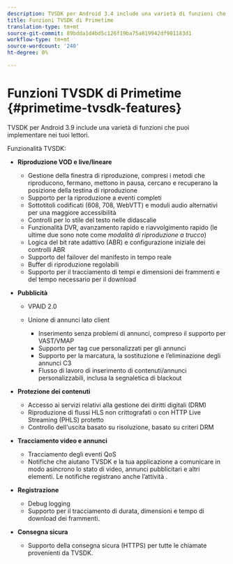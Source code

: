 ```yaml
---
description: TVSDK per Android 3.4 include una varietà di funzioni che puoi implementare nei tuoi lettori.
title: Funzioni TVSDK di Primetime
translation-type: tm+mt
source-git-commit: 89bdda1d4bd5c126f19ba75a819942df901183d1
workflow-type: tm+mt
source-wordcount: '240'
ht-degree: 0%

---
```



# Funzioni TVSDK di Primetime {#primetime-tvsdk-features}

TVSDK per Android 3.9 include una varietà di funzioni che puoi implementare nei tuoi lettori.

Funzionalità TVSDK:

* **Riproduzione VOD e live/lineare**

   * Gestione della finestra di riproduzione, compresi i metodi che riproducono, fermano, mettono in pausa, cercano e recuperano la posizione della testina di riproduzione
   * Supporto per la riproduzione a eventi completi
   * Sottotitoli codificati (608, 708, WebVTT) e moduli audio alternativi per una maggiore accessibilità
   * Controlli per lo stile del testo nelle didascalie
   * Funzionalità DVR, avanzamento rapido e riavvolgimento rapido (le ultime due sono note come *modalità di riproduzione a trucco*)
   * Logica del bit rate adattivo (ABR) e configurazione iniziale dei controlli ABR
   * Supporto del failover del manifesto in tempo reale
   * Buffer di riproduzione regolabili
   * Supporto per il tracciamento di tempi e dimensioni dei frammenti e del tempo necessario per il download

* **Pubblicità**

   * VPAID 2.0
   * Unione di annunci lato client

      * Inserimento senza problemi di annunci, compreso il supporto per VAST/VMAP
      * Supporto per tag cue personalizzati per gli annunci
      * Supporto per la marcatura, la sostituzione e l’eliminazione degli annunci C3
      * Flusso di lavoro di inserimento di contenuti/annunci personalizzabili, inclusa la segnaletica di blackout

* **Protezione dei contenuti**

   * Accesso ai servizi relativi alla gestione dei diritti digitali (DRM)
   * Riproduzione di flussi HLS non crittografati o con HTTP Live Streaming (PHLS) protetto
   * Controllo dell&#39;uscita basato su risoluzione, basato su criteri DRM

* **Tracciamento video e annunci**

   * Tracciamento degli eventi QoS
   * Notifiche che aiutano TVSDK e la tua applicazione a comunicare in modo asincrono lo stato di video, annunci pubblicitari e altri elementi. Le notifiche registrano anche l’attività .

* **Registrazione**

   * Debug logging
   * Supporto per il tracciamento di durata, dimensioni e tempo di download dei frammenti.

* **Consegna sicura**

   * Supporto della consegna sicura (HTTPS) per tutte le chiamate provenienti da TVSDK.